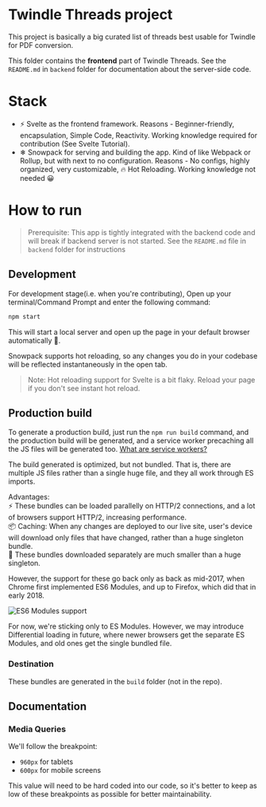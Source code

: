 # Twindle Threads project

This project is basically a big curated list of threads best usable for Twindle for PDF conversion.

This folder contains the **frontend** part of Twindle Threads. See the `README.md` in `backend` folder for documentation about the server-side code.

# Stack

- ⚡ Svelte as the frontend framework. Reasons - Beginner-friendly, encapsulation, Simple Code, Reactivity. Working knowledge required for contribution (See Svelte Tutorial).
- ❄ Snowpack for serving and building the app. Kind of like Webpack or Rollup, but with next to no configuration. Reasons - No configs, highly organized, very customizable, 🔥 Hot Reloading. Working knowledge not needed 😀

# How to run

> Prerequisite: This app is tightly integrated with the backend code and will break if backend server is not started. See the `README.md` file in `backend` folder for instructions

## Development

For development stage(i.e. when you're contributing), Open up your terminal/Command Prompt and enter the following command:

```bash
npm start
```

This will start a local server and open up the page in your default browser automatically 🎇.

Snowpack supports hot reloading, so any changes you do in your codebase will be reflected instantaneously in the open tab.

> Note: Hot reloading support for Svelte is a bit flaky. Reload your page if you don't see instant hot reload.

## Production build

To generate a production build, just run the `npm run build` command, and the production build will be generated, and a service worker precaching all the JS files will be generated too. [What are service workers?](https://medium.com/commencis/what-is-service-worker-4f8dc478f0b9)

The build generated is optimized, but not bundled. That is, there are multiple JS files rather than a single huge file, and they all work through ES imports.

Advantages: \
⚡ These bundles can be loaded parallelly on HTTP/2 connections, and a lot of browsers support HTTP/2, increasing performance. \
📦 Caching: When any changes are deployed to our live site, user's device will download only files that have changed, rather than a huge singleton bundle. \
🤏 These bundles downloaded separately are much smaller than a huge singleton.

However, the support for these go back only as back as mid-2017, when Chrome first implemented ES6 Modules, and up to Firefox, which did that in early 2018.

![ES6 Modules support](https://res.cloudinary.com/ireaderinokun/image/upload/v1606567471573/caniuse-embed/all/es6-module.png)

For now, we're sticking only to ES Modules. However, we may introduce Differential loading in future, where newer browsers get the separate ES Modules, and old ones get the single bundled file.

### Destination

These bundles are generated in the `build` folder (not in the repo).

## Documentation

### Media Queries

We'll follow the breakpoint:

- `960px` for tablets
- `600px` for mobile screens

This value will need to be hard coded into our code, so it's better to keep as low of these breakpoints as possible for better maintainability.
